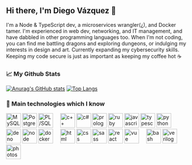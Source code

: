 ## Hi there, I'm Diego Vázquez 👋

I'm a Node & TypeScript dev, a microservices wrangler(¿), and Docker tamer. I'm experienced in web dev, networking, and IT management, and have dabbled in other programming languages too. When I'm not coding, you can find me battling dragons and exploring dungeons, or indulging my interests in design and art. Currently expanding my cybersecurity skills. Keeping my code secure is just as important as keeping my coffee hot ☕️

### 📈 My Github Stats
[![Anurag's GitHub stats](https://github-readme-stats.vercel.app/api?username=dkaerit&theme=github_dark&hide_border=true)](https://github.com/dkaerit)
[![Top Langs](https://github-readme-stats.vercel.app/api/top-langs/?username=dkaerit&layout=compact&langs_count=8&theme=github_dark&hide_border=true)](https://github.com/dkaerit)

### 🧪 Main technologies which I know
<div style"display:flex">
<img src="https://i.imgur.com/gMy3bJb.png" width="40px" title="MySQL"/>
<img src="https://i.imgur.com/mhcx3l0.png" width="40px" title="PostgreSQL"/>
<img src="https://i.imgur.com/1ngNAlG.png" width="40px" title="PL/SQL"/>
&nbsp;&nbsp;&nbsp;
<img src="https://i.imgur.com/TG1Bzty.png" width="40px" title="c++"/>
<img src="https://github-production-user-asset-6210df.s3.amazonaws.com/24440929/253923521-b95c50d6-7382-415f-ad9d-74cb61603636.png" width="40px" title="c#"/>
<a href="https://es.wikipedia.org/wiki/Prolog"><img src="https://i.imgur.com/jvVLg4x.png" width="40px" title="prolog"/></a>
<img src="https://i.imgur.com/B5sXzti.png" width="40px" title="ruby"/>
<img src="https://i.imgur.com/ihIMRzn.png" width="40px" title="javascript"/>
<img src="https://i.imgur.com/uUJwW39.png" width="40px" title="typescript"/>
<img src="https://user-images.githubusercontent.com/24440929/236315295-f0eb5920-1ed3-4a2f-8248-d48f9b048cd2.png" width="40px" title="python"/>
&nbsp;&nbsp;&nbsp;
<img src="https://i.imgur.com/72GbrEQ.png" width="40px" title="deno"/>
<img src="https://i.imgur.com/D3MOEaQ.png" width="40px" title="node"/>
<img src="https://i.imgur.com/YWSrEnC.png" width="40px" title="docker"/>
&nbsp;&nbsp;&nbsp;
<img src="https://i.imgur.com/weYU4MI.png" width="40px" title="html"/>
<img src="https://i.imgur.com/dOP9Q37.png" width="40px" title="css"/>
<img src="https://i.imgur.com/AORuY4P.png" width="40px" title="sass"/>
<img src="https://i.imgur.com/rSpARwt.png" width="40px" title="react"/>
<img src="https://i.imgur.com/Tu1TqD5.png" width="40px" title="vue"/>
&nbsp;&nbsp;&nbsp;

<img src="https://i.imgur.com/yV9TOpQ.png" width="40px" title="bash"/>
<a href="https://www.verilog.com/"><img src="https://i.imgur.com/Au9Mo7e.png" width="40px" title="verilog"/></a>
<img src="https://i.imgur.com/ddL7scP.png" width="40px" title="photoshop"/>
</div>

<!--
**dkaerit/dkaerit** is a ✨ _special_ ✨ repository because its `README.md` (this file) appears on your GitHub profile.

Here are some ideas to get you started:

- 🔭 I’m currently working on ...
- 🌱 I’m currently learning ...
- 👯 I’m looking to collaborate on ...
- 🤔 I’m looking for help with ...
- 💬 Ask me about ...
- 📫 How to reach me: ...
- 😄 Pronouns: ...
- ⚡ Fun fact: ...

![dkaerit's Github Stats](https://github-readme-stats.vercel.app/api?username=dkaerit&bg_color=30,161b22,0e1218&title_color=fff&text_color=fff&border_color=30363d&show_icons=true)
[![Top Langs](https://github-readme-stats.vercel.app/api/top-langs/?username=dkaerit&bg_color=30,161b22,0e1218&title_color=fff&text_color=fff&border_color=30363d&card_width=445&layout=compact)](https://github.com/dkaerit/github-readme-stats)
-->
